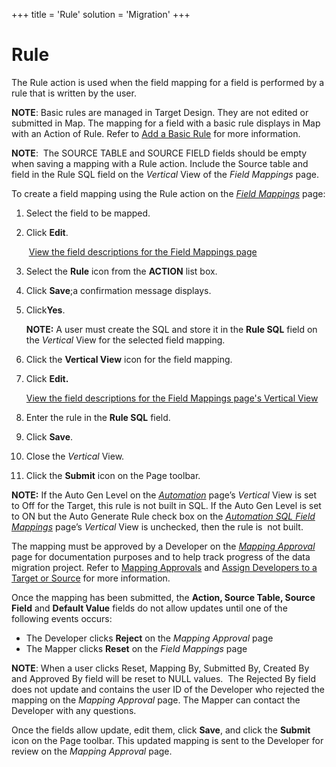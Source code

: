 +++
title = 'Rule'
solution = 'Migration'
+++

# Rule

The Rule action is used when the field mapping for a field is performed
by a rule that is written by the user.

<span style="font-weight: bold;">NOTE</span>: Basic rules are managed in
Target Design. They are not edited or submitted in Map. The mapping for
a field with a basic rule displays in Map with an Action of Rule. Refer
to [Add a Basic Rule](../../Design/Use_Cases/Basic_Rules) for more
information.

<span style="font-weight: bold;">NOTE</span>:  The SOURCE TABLE and
SOURCE FIELD fields should be empty when saving a mapping with a Rule
action. Include the Source table and field in the Rule SQL field on the
<span style="font-style: italic;">Vertical</span> View of the
<span style="font-style: italic;">Field Mappings</span> page.

To create a field mapping using the Rule action on the
<span style="font-style: italic;">[Field
Mappings](../Page_Desc/Field_Mappings_H)</span> page:

1.  Select the field to be mapped.

2.  Click <span style="font-weight: bold;">Edit</span>.
    
     [View the field descriptions for the Field Mappings
    page](../Page_Desc/Field_Mappings_H)

3.  Select the **Rule** icon from the **ACTION** list box.

4.  Click **Save**;a confirmation message displays.

5.  Click<span style="font-weight: bold;">Yes</span>.
    
    **NOTE:** A user must create the SQL and store it in the
    <span style="font-weight: bold;">Rule SQL</span> field on the
    <span style="font-style: italic;">Vertical</span> View for the
    selected field mapping.

6.  Click the **Vertical View** icon for the field mapping.

7.  Click **Edit.**
    
    [View the field descriptions for the Field Mappings page's Vertical
    View](../Page_Desc/Field_Mappings_H#Field_Mappings_V)

8.  Enter the rule in the **Rule SQL** field.

9.  Click **Save**.

10. Close the *Vertical* View.

11. Click the <span style="font-weight: bold;">Submit</span> icon on the
    Page toolbar.

**NOTE:** If the Auto Gen Level on the
<span style="font-style: italic;">[Automation](../../SQL_AutoGen/Page_Desc/Automation_page)</span>
page’s <span style="font-style: italic;">Vertical</span> View is set to
Off for the Target, this rule is not built in SQL. If the Auto Gen Level
is set to ON but the Auto Generate Rule check box on the
<span style="font-style: italic;">[Automation SQL Field
Mappings](../../SQL_AutoGen/Page_Desc/Automation_SQL_Field_Mappings_H)</span>
page’s <span style="font-style: italic;">Vertical</span> View is
unchecked, then the rule is  not built.

The mapping must be approved by a Developer on the *[Mapping
Approval](../Page_Desc/Mapping_Approval_H)* page for documentation
purposes and to help track progress of the data migration project. Refer
to <span style="color: #0000ff;">[Mapping
Approvals](Approve_or_Reject_Mappings)</span> and
<span style="color: #0000ff;">[Assign Developers to a Target or
Source](../../Design/Use_Cases/Add_Developers_and%20Business%20Contacts)</span>
for more information.

Once the mapping has been submitted, the **Action, Source Table, Source
Field** and **Default Value** fields do not allow updates until one of
the following events occurs:

  - The Developer clicks **Reject** on the *Mapping Approval* page
  - The Mapper clicks **Reset** on the *Field Mappings* page

**NOTE**: When a user clicks Reset, Mapping By, Submitted By, Created By
and Approved By field will be reset to NULL values.  The Rejected By
field does not update and contains the user ID of the Developer who
rejected the mapping on the <span style="font-style: italic;">Mapping
Approval</span> page. The Mapper can contact the Developer with any
questions.

Once the fields allow update, edit them, click **Save**, and click the
**Submit** icon on the Page toolbar. This updated mapping is sent to the
Developer for review on the *Mapping Approval* page.
